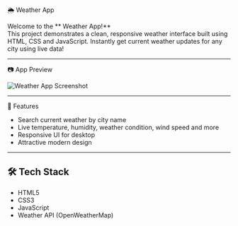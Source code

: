 
🌦️ Weather App

Welcome to the ** Weather App!**  
This project demonstrates a clean, responsive weather interface built using HTML, CSS and JavaScript. Instantly get current weather updates for any city using live data!

---

📷 App Preview

![Weather App Screenshot](insert-your-ai-generated-weather-image-link-here)

---

🚀 Features

- Search current weather by city name
- Live temperature, humidity, weather condition, wind speed and more
- Responsive UI for desktop
- Attractive modern design

---

## 🛠️ Tech Stack

- HTML5
- CSS3
- JavaScript 
- Weather API (OpenWeatherMap)
